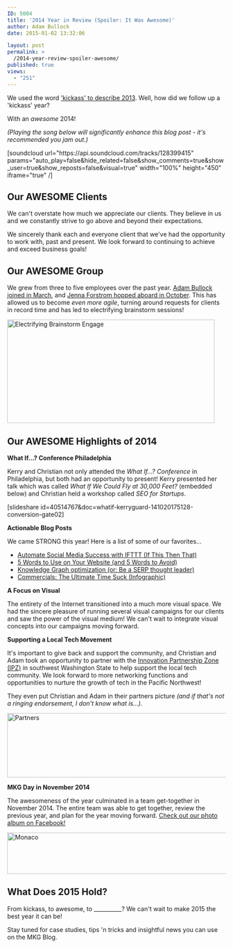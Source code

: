 ```yaml
---
ID: 5004
title: '2014 Year in Review (Spoiler: It Was Awesome)'
author: Adam Bullock
date: 2015-01-02 13:32:06

layout: post
permalink: >
  /2014-year-review-spoiler-awesome/
published: true
views:
  - "251"
---
```

<p>We used the word <a href="http://mkgmediagroup.com/2013-in-review-for-mkg-media-group" target="_blank">'kickass' to describe 2013</a>. Well, how did we follow up a 'kickass' year?</p>

<p>With an <i>awesome</i> 2014!</p>

<p><em>(Playing the song below will significantly enhance this blog post - it's recommended you jam out.)</em></p>

<p>[soundcloud url="https://api.soundcloud.com/tracks/128399415" params="auto_play=false&hide_related=false&show_comments=true&show_user=true&show_reposts=false&visual=true" width="100%" height="450" iframe="true" /]</p>

<!--more-->

<h2>Our AWESOME Clients</h2>

<p>We can't overstate how much we appreciate our clients. They believe in us and we constantly strive to go above and beyond their expectations.</p>

<p>We sincerely thank each and everyone client that we've had the opportunity to work with, past and present. We look forward to continuing to achieve and exceed business goals!</p>

<h2>Our AWESOME Group</h2>

<p>We grew from three to five employees over the past year. <a href="http://mkgmediagroup.com/rockstar-content-marketing-strategist-acquired" target="_blank">Adam Bullock joined in March</a>, and <a href="http://mkgmediagroup.com/welcome-to-mkg-jenna-forstrom-link-builder-extraordinaire" target="_blank">Jenna Forstrom hopped aboard in October</a>. This has allowed us to become <em>even more agile</em>, turning around requests for clients in record time and has led to electrifying brainstorm sessions!</p>

<p><img src="http://mkgmediagroup.com/wp-content/uploads/2014/12/lightning.gif" alt="Electrifying Brainstorm Engage" width="478" height="238" class="alignnone size-full wp-image-5011" /></a></p>

<h2>Our AWESOME Highlights of 2014</h2>

<p><strong>What If...? Conference Philadelphia</strong></p>

<p>Kerry and Christian not only attended the <em>What If...? Conference</em> in Philadelphia, but both had an opportunity to present! Kerry presented her talk which was called <em>What If We Could Fly at 30,000 Feet?</em> (embedded below) and Christian held a workshop called <em>SEO for Startups</em>.

<p>[slideshare id=40514767&doc=whatif-kerryguard-141020175128-conversion-gate02]</p>

<p><strong>Actionable Blog Posts</strong></p>

<p>We came STRONG this year! Here is a list of some of our favorites...</p>
<ul>
<li><a href="http://mkgmediagroup.com/automate-social-media-success-with-ifttt-if-this-then-that" target="_blank">Automate Social Media Success with IFTTT (If This Then That)</a></li>
<li><a href="http://mkgmediagroup.com/5-words-use-website-5-words-avoid" target="_blank">5 Words to Use on Your Website (and 5 Words to Avoid)</a></li>
<li><a href="http://mkgmediagroup.com/knowledge-graph-optimization-serp-thought-leader" target="_blank">Knowledge Graph optimization (or: Be a SERP thought leader)</a></li>
<li><a href="http://mkgmediagroup.com/commercials-the-ultimate-time-suck-infographic" target="_blank">Commercials: The Ultimate Time Suck (Infographic)</a></li>
</ul>
</p>

<p><strong>A Focus on Visual</strong></p>

<p>The entirety of the Internet transitioned into a much more visual space. We had the sincere pleasure of running several visual campaigns for our clients and saw the power of the visual medium! We can't wait to integrate visual concepts into our campaigns moving forward.</p>

<p><strong>Supporting a Local Tech Movement</strong></p>

<p>It's important to give back and support the community, and Christian and Adam took an opportunity to partner with the <a href="http://www.ipzgetin.com/" target="_blank">Innovation Partnership Zone (IPZ)</a> in southwest Washington State to help support the local tech community. We look forward to more networking functions and opportunities to nurture the growth of tech in the Pacific Northwest!</p>

<p>They even put Christian and Adam in their partners picture <em>(and if that's not a ringing endorsement, I don't know what is...).</em></p>

<p><img src="http://mkgmediagroup.com/wp-content/uploads/2015/01/Partners.png" alt="Partners" width="929" height="148" class="alignnone size-full wp-image-5039" /></p>

<p><strong>MKG Day in November 2014</strong></p>

<p>The awesomeness of the year culminated in a team get-together in November 2014. The entire team was able to get together, review the previous year, and plan for the year moving forward. <a href="https://www.facebook.com/media/set/?set=a.752467351493588.1073741830.200444246695904&type=3" target="_blank">Check out our photo album on Facebook!</a>

<p><a href="https://www.facebook.com/media/set/?set=a.752467351493588.1073741830.200444246695904&type=3" target="_blank"><img src="http://mkgmediagroup.com/wp-content/uploads/2015/01/Monaco.png" alt="Monaco" width="727" height="95" class="alignnone size-full wp-image-5043" /></a></p>

<h2>What Does 2015 Hold?</h2>

<p>From kickass, to awesome, to __________? We can't wait to make 2015 the best year it can be!</p>

<p>Stay tuned for case studies, tips 'n tricks and insightful news you can use on the MKG Blog.</p>